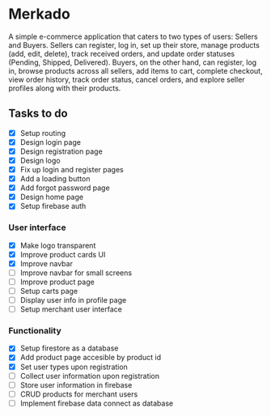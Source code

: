 # Merkado
A simple e-commerce application that caters to two types of users: Sellers and Buyers. Sellers can register, log in, set up their store, manage products (add, edit, delete), track received orders, and update order statuses (Pending, Shipped, Delivered). Buyers, on the other hand, can register, log in, browse products across all sellers, add items to cart, complete checkout, view order history, track order status, cancel orders, and explore seller profiles along with their products.

## Tasks to do
- [x] Setup routing
- [x] Design login page
- [x] Design registration page
- [x] Design logo
- [x] Fix up login and register pages
- [x] Add a loading button
- [x] Add forgot password page
- [x] Design home page
- [x] Setup firebase auth
### User interface
- [x] Make logo transparent
- [x] Improve product cards UI
- [x] Improve navbar
- [ ] Improve navbar for small screens
- [ ] Improve product page
- [ ] Setup carts page
- [ ] Display user info in profile page
- [ ] Setup merchant user interface
### Functionality
- [x] Setup firestore as a database
- [x] Add product page accesible by product id
- [x] Set user types upon registration
- [ ] Collect user information upon registration
- [ ] Store user information in firebase
- [ ] CRUD products for merchant users
- [ ] Implement firebase data connect as database